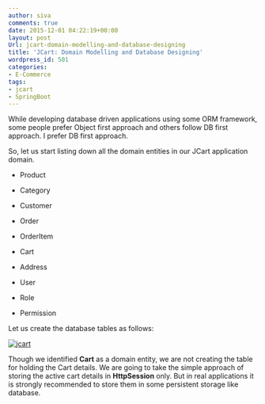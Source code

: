 ```yaml
---
author: siva
comments: true
date: 2015-12-01 04:22:19+00:00
layout: post
Url: jcart-domain-modelling-and-database-designing
title: 'JCart: Domain Modelling and Database Designing'
wordpress_id: 501
categories:
- E-Commerce
tags:
- jcart
- SpringBoot
---
```


While developing database driven applications using some ORM framework, some people prefer Object first approach and others follow DB first approach. I prefer DB first approach.

So, let us start listing down all the domain entities in our JCart application domain.



	
  * Product

	
  * Category

	
  * Customer

	
  * Order

	
  * OrderItem

	
  * Cart

	
  * Address

	
  * User

	
  * Role

	
  * Permission


Let us create the database tables as follows:

[![jcart](http://sivalabs.in/wp-content/uploads/2015/12/jcart-261x300.png)](http://sivalabs.in/wp-content/uploads/2015/12/jcart.png)

Though we identified **Cart** as a domain entity, we are not creating the table for holding the Cart details. We are going to take the simple approach of storing the active cart details in **HttpSession** only. But in real applications it is strongly recommended to store them in some persistent storage like database.
